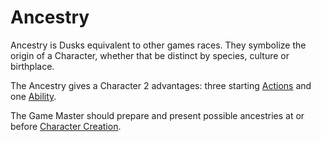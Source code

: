 # Ancestry

Ancestry is Dusks equivalent to other games races. They symbolize the origin of a Character, whether that be distinct by species, culture or birthplace.

The Ancestry gives a Character 2 advantages: three starting [Actions](actions.md) and one [Ability](abilities.md).

The Game Master should prepare and present possible ancestries at or before [Character Creation](character-creation.md).
